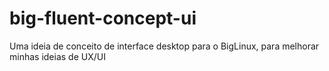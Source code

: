 # big-fluent-concept-ui
Uma ideia de conceito de interface desktop para o BigLinux, para melhorar minhas ideias de UX/UI
